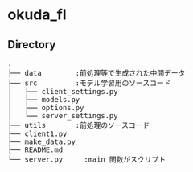 # okuda_fl

## Directory
<pre>
.
├── data        :前処理等で生成された中間データ
├── src         :モデル学習用のソースコード
│   ├── client_settings.py
│   ├── models.py
│   ├── options.py
│   └── server_settings.py
├── utils       :前処理のソースコード
├── client1.py
├── make_data.py
├── README.md
└── server.py     :main 関数がスクリプト
</pre>
